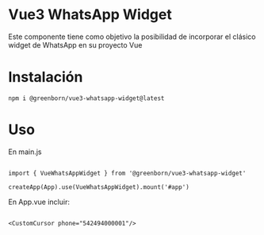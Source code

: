 # Vue3 WhatsApp Widget

Este componente tiene como objetivo la posibilidad de incorporar el clásico widget de WhatsApp en su proyecto Vue


# Instalación
```npm i @greenborn/vue3-whatsapp-widget@latest```

# Uso

En main.js

```

import { VueWhatsAppWidget } from '@greenborn/vue3-whatsapp-widget'

createApp(App).use(VueWhatsAppWidget).mount('#app')

```


En App.vue incluir:

```

<CustomCursor phone="542494000001"/>

```